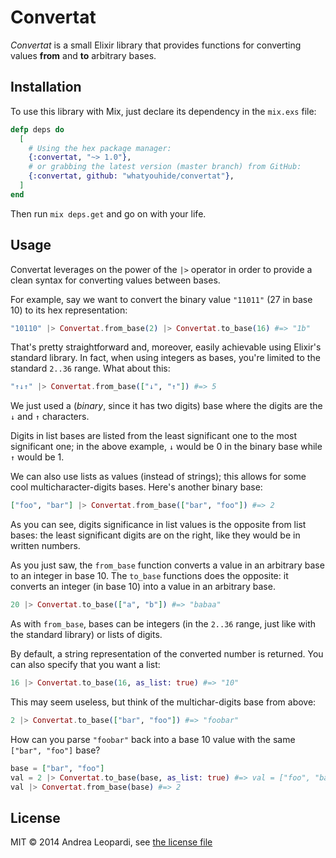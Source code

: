 # Convertat

*Convertat* is a small Elixir library that provides functions for converting
values **from** and **to** arbitrary bases.


## Installation

To use this library with Mix, just declare its dependency in the `mix.exs` file:

``` elixir
defp deps do
  [
    # Using the hex package manager:
    {:convertat, "~> 1.0"},
    # or grabbing the latest version (master branch) from GitHub:
    {:convertat, github: "whatyouhide/convertat"},
  ]
end
```

Then run `mix deps.get` and go on with your life.


## Usage

Convertat leverages on the power of the `|>` operator in order to provide a
clean syntax for converting values between bases.

For example, say we want to convert the binary value `"11011"` (27 in base 10)
to its hex representation:

``` elixir
"10110" |> Convertat.from_base(2) |> Convertat.to_base(16) #=> "1b"
```

That's pretty straightforward and, moreover, easily achievable using Elixir's
standard library. In fact, when using integers as bases, you're limited to the
standard `2..36` range. What about this:

``` elixir
"↑↓↑" |> Convertat.from_base(["↓", "↑"]) #=> 5
```

We just used a (*binary*, since it has two digits) base where the digits are the
`↓` and `↑` characters.

Digits in list bases are listed from the least significant one to the most
significant one; in the above example, `↓` would be 0 in the binary base while
`↑` would be 1.

We can also use lists as values (instead of strings); this allows for some cool
multicharacter-digits bases. Here's another binary base:

``` elixir
["foo", "bar"] |> Convertat.from_base(["bar", "foo"]) #=> 2
```

As you can see, digits significance in list values is the opposite from list
bases: the least significant digits are on the right, like they would be in
written numbers.

As you just saw, the `from_base` function converts a value in an arbitrary base
to an integer in base 10. The `to_base` functions does the opposite: it converts
an integer (in base 10) into a value in an arbitrary base.

``` elixir
20 |> Convertat.to_base(["a", "b"]) #=> "babaa"
```

As with `from_base`, bases can be integers (in the `2..36` range, just like with
the standard library) or lists of digits.

By default, a string representation of the converted number is returned. You
can also specify that you want a list:

``` elixir
16 |> Convertat.to_base(16, as_list: true) #=> "10"
```

This may seem useless, but think of the multichar-digits base from above:

``` elixir
2 |> Convertat.to_base(["bar", "foo"]) #=> "foobar"
```

How can you parse `"foobar"` back into a base 10 value with the same `["bar",
"foo"]` base?

``` elixir
base = ["bar", "foo"]
val = 2 |> Convertat.to_base(base, as_list: true) #=> val = ["foo", "bar"]
val |> Convertat.from_base(base) #=> 2
```


## License

MIT &copy; 2014 Andrea Leopardi, see [the license file](LICENSE.txt)
